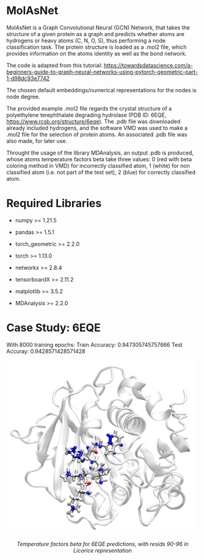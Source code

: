 # MolAsNet

<!--AtomGuesser ProteinNode ProteinGraph NodeInProtein ProNode CONSHGuess OrganicGuesser TopGraph Mol2Grapher Link Tree GraTein PepGraph(esiste) Mol2NX Mol2Net(Esistente) Mol2Nex(libero) Pro2Net(esistente) MolAsNet(libero)
-->

<!-- Immediate TO DO: 
-Data statistics improvement
-is_H, in_backbone name change
-Rate plots insert
-Remove all TODOs as comments
-xtics of Rate plots fully into picture size
-->

<!-- TO DO: 
- Altre idee: bond length regressor: edge regressor
- SPM regressor
- t-SNE per spiegare il layer, dal paper di GCNConv!!!
- resname classifier: ma servirebbe un grafo enorme, perche molti resnames avrebbero poche entries
- propagazione degli errori e piu corretta, per l'accuracy per resn!
-->

MolAsNet is a Graph Convolutional Neural (GCN) Network, that takes the structure of a given protein as a graph and predicts whether atoms are hydrogens or heavy atoms (C, N, O, S), thus performing a node classification task. The protein structure is loaded as a .mol2 file, which provides information on the atoms identity as well as the bond network.

The code is adapted from this tutorial: https://towardsdatascience.com/a-beginners-guide-to-graph-neural-networks-using-pytorch-geometric-part-1-d98dc93e7742

The chosen default embeddings/numerical representations for the nodes is node degree.

<!--The architecture includes 4 GCNConv layers (first described by Kipf et al.: https://arxiv.org/abs/1609.02907).

The used loss function is Cross Entropy.-->

The provided example .mol2 file regards the crystal structure of a polyethylene terephthalate degrading hydrolase (PDB ID: 6EQE, https://www.rcsb.org/structure/6eqe). The .pdb file was downloaded already included hydrogens, and the software VMD was used to make a .mol2 file for the selection of protein atoms. An associated .pdb file was also made, for later use.

Throught the usage of the library MDAnalysis, an output .pdb is produced, whose atoms temperature factors beta take three values: 0 (red with beta coloring method in VMD) for incorrectly classified atom, 1 (white) for non classified atom (i.e. not part of the test set), 2 (blue) for correctly classified atom.

# Required Libraries

* numpy >= 1.21.5

* pandas >= 1.5.1

* torch_geometric >= 2.2.0

* torch >= 1.13.0

* networkx >= 2.8.4

* tensorboardX >= 2.11.2

* matplotlib >= 3.5.2

* MDAnalysis >= 2.2.0

<!--* sklearn: NON TROVATO CON PIP SHOW!
* tqdm >= 4.64.0 -->

# Case Study: 6EQE

With 8000 training epochs: Train Accuracy: 0.947305745757666 Test Accuray: 0.9428571428571428

<p align="center">
<img width="500" src=https://github.com/alescrnjar/MolAsNet/blob/main/example_output/Screenshot.png>
</p>
<p align="center">
<em> Temperature factors beta for 6EQE predictions, with resids 90-96 in Licorice representation </em>
</p>

<!--
# Example Confusion Matrix
-->

